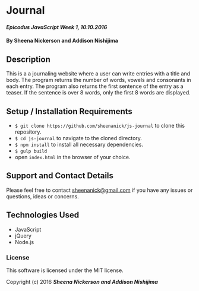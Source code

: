 # Journal

#### _Epicodus JavaScript Week 1, 10.10.2016_

#### By Sheena Nickerson and Addison Nishijima

## Description

This is a a journaling website where a user can write entries with a title and body. The program returns the number of words, vowels and consonants in each entry. The program also returns the first sentence of the entry as a teaser. If the sentence is over 8 words, only the first 8 words are displayed.

## Setup / Installation Requirements

* `$ git clone https://github.com/sheenanick/js-journal` to clone this repository.
* `$ cd js-journal` to navigate to the cloned directory.
* `$ npm install` to install all necessary dependencies.
* `$ gulp build`
* open `index.html` in the browser of your choice.

## Support and Contact Details

Please feel free to contact sheenanick@gmail.com if you have any issues or questions, ideas or concerns.

## Technologies Used

* JavaScript
* jQuery
* Node.js

### License

This software is licensed under the MIT license.

Copyright (c) 2016 **_Sheena Nickerson and Addison Nishijima_**
